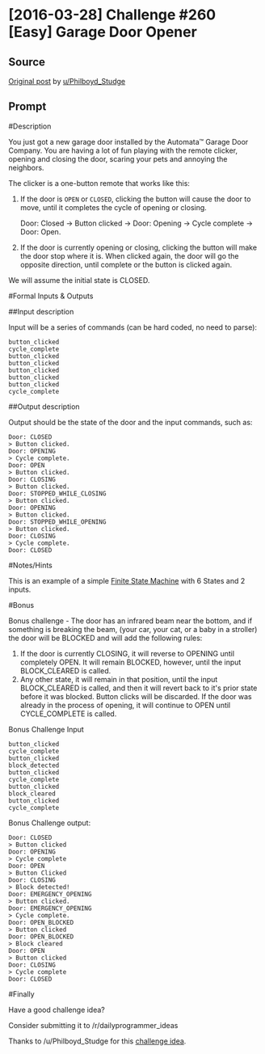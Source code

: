 # [2016-03-28] Challenge #260 [Easy] Garage Door Opener

## Source

[Original post](https://old.reddit.com/r/dailyprogrammer/comments/4cb7eh/20160328_challenge_260_easy_garage_door_opener/) by [u/Philboyd_Studge](https://old.reddit.com/u/Philboyd_Studge)

## Prompt

#Description

You just got a new garage door installed by the Automata&#8482; Garage Door Company. You are having a lot of fun playing with the remote clicker, opening and closing the door, scaring your pets and annoying the neighbors.

The clicker is a one-button remote that works like this:

1. If the door is `OPEN` or `CLOSED`, clicking the button will cause the door to move, until it completes the cycle of opening or closing.

   Door: Closed -> Button clicked -> Door: Opening -> Cycle complete -> Door: Open.

2. If the door is currently opening or closing, clicking the button will make the door stop where it is. When clicked again, the door will go the opposite direction, until complete or the button is clicked again.

We will assume the initial state is CLOSED.

#Formal Inputs &amp; Outputs

##Input description

Input will be a series of commands (can be hard coded, no need to parse):

    button_clicked
    cycle_complete
    button_clicked
    button_clicked
    button_clicked
    button_clicked
    button_clicked
    cycle_complete

##Output description

Output should be the state of the door and the input commands, such as:

    Door: CLOSED
    > Button clicked.
    Door: OPENING
    > Cycle complete.
    Door: OPEN
    > Button clicked.
    Door: CLOSING
    > Button clicked.
    Door: STOPPED_WHILE_CLOSING
    > Button clicked.
    Door: OPENING
    > Button clicked.
    Door: STOPPED_WHILE_OPENING
    > Button clicked.
    Door: CLOSING
    > Cycle complete.
    Door: CLOSED

#Notes/Hints

This is an example of a simple [Finite State Machine](https://en.wikipedia.org/wiki/Finite-state_machine) with 6 States and 2 inputs.

#Bonus

Bonus challenge - The door has an infrared beam near the bottom, and if something is breaking the beam, (your car, your cat, or a baby in a stroller) the door will be BLOCKED and will add the following rules:

1. If the door is currently CLOSING, it will reverse to OPENING until completely OPEN. It will remain BLOCKED, however, until the input BLOCK_CLEARED is called.
2. Any other state, it will remain in that position, until the input BLOCK_CLEARED is called, and then it will revert back to it's prior state before it was blocked. Button clicks will be discarded. If the door was already in the process of opening, it will continue to OPEN until CYCLE_COMPLETE is called.

Bonus Challenge Input

    button_clicked
    cycle_complete
    button_clicked
    block_detected
    button_clicked
    cycle_complete
    button_clicked
    block_cleared
    button_clicked
    cycle_complete

Bonus Challenge output:

    Door: CLOSED
    > Button clicked
    Door: OPENING
    > Cycle complete
    Door: OPEN
    > Button Clicked
    Door: CLOSING
    > Block detected!
    Door: EMERGENCY_OPENING
    > Button clicked.
    Door: EMERGENCY_OPENING
    > Cycle complete.
    Door: OPEN_BLOCKED
    > Button clicked
    Door: OPEN_BLOCKED
    > Block cleared
    Door: OPEN
    > Button clicked
    Door: CLOSING
    > Cycle complete
    Door: CLOSED



#Finally

Have a good challenge idea?

Consider submitting it to /r/dailyprogrammer_ideas

Thanks to /u/Philboyd_Studge for this [challenge idea](https://www.reddit.com/r/dailyprogrammer_ideas/comments/3sggs4/easy_garage_door_opener/).
